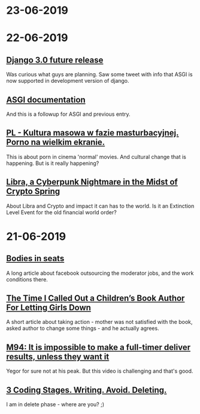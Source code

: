 # 23-06-2019

# 22-06-2019

## [Django 3.0 future release](https://docs.djangoproject.com/en/dev/releases/3.0/)

Was curious what guys are planning. Saw some tweet with info that ASGI is now supported in development version of django.

## [ASGI documentation](https://asgi.readthedocs.io/en/latest/specs/www.html)

And this is a followup for ASGI and previous entry.

## [PL - Kultura masowa w fazie masturbacyjnej. Porno na wielkim ekranie.](https://tygodnik.tvp.pl/43141174/kultura-masowa-w-fazie-masturbacyjnej-porno-na-wielkim-ekranie)

This is about porn in cinema 'normal' movies. And cultural change that is happening. But is it really happening?

## [Libra, a Cyberpunk Nightmare in the Midst of Crypto Spring](https://link.medium.com/jwppVEQvJX)

About Libra and Crypto and impact it can has to the world. Is it an Extinction Level Event for the old financial world order?

# 21-06-2019

## [Bodies in seats](https://www.theverge.com/2019/6/19/18681845/facebook-moderator-interviews-video-trauma-ptsd-cognizant-tampa)

A long article about facebook outsourcing the moderator jobs, and the work conditions there.

## [The Time I Called Out a Children’s Book Author For Letting Girls Down](https://gen.medium.com/lets-celebrate-a-man-who-actually-made-things-right-5b33b2e03e71)

A short article about taking action - mother was not satisfied with the book, asked author to change some things - and he actually agrees.

## [M94: It is impossible to make a full-timer deliver results, unless they want it](https://www.youtube.com/watch?v=salVaSqJwb8&feature=youtu.be)

Yegor for sure not at his peak. But this video is challenging and that's good.

## [3 Coding Stages. Writing. Avoid. Deleting.](https://link.medium.com/CIa8b2aWHX)

I am in delete phase - where are you? ;)
